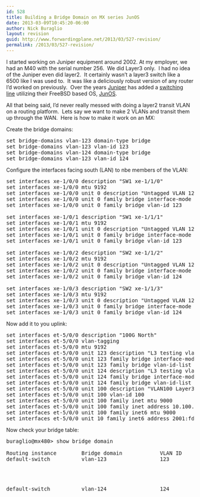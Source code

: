 ```yaml
---
id: 528
title: Building a Bridge Domain on MX series JunOS
date: 2013-03-09T10:45:20-06:00
author: Nick Buraglio
layout: revision
guid: http://www.forwardingplane.net/2013/03/527-revision/
permalink: /2013/03/527-revision/
---
```

I started working on Juniper equipment around 2002. At my employer, we had an M40 with the serial number 256.  We did Layer3 only.  I had no idea of the Juniper even did layer2.  It certainly wasn&#8217;t a layer3 switch like a 6500 like I was used to.  It was like a deliciously robust version of any router I&#8217;d worked on previously.  Over the years <a href="http://www.juniper.net/us/en/" target="_blank">Juniper</a> has added a <a href="http://www.juniper.net/us/en/products-services/switching/ex-series/" target="_blank">switching line</a> utilizing their FreeBSD based OS, <a href="http://www.juniper.net/us/en/products-services/nos/junos/" target="_blank">JunOS</a>.

All that being said, I&#8217;d never really messed with doing a layer2 transit VLAN on a routing platform.  Lets say we want to make 2 VLANs and transit them up through the WAN.  Here is how to make it work on an MX:

Create the bridge domains:

<pre>set bridge-domains vlan-123 domain-type bridge
set bridge-domains vlan-123 vlan-id 123
set bridge-domains vlan-124 domain-type bridge
set bridge-domains vlan-123 vlan-id 124
</pre>

Configure the interfaces facing south (LAN) to nbe members of the VLAN:

<pre>set interfaces xe-1/0/0 description "SW1 xe-1/1/0"
set interfaces xe-1/0/0 mtu 9192
set interfaces xe-1/0/0 unit 0 description "Untagged VLAN 123"
set interfaces xe-1/0/0 unit 0 family bridge interface-mode access
set interfaces xe-1/0/0 unit 0 family bridge vlan-id 123

set interfaces xe-1/0/1 description "SW1 xe-1/1/1"
set interfaces xe-1/0/1 mtu 9192
set interfaces xe-1/0/1 unit 0 description "Untagged VLAN 123"
set interfaces xe-1/0/1 unit 0 family bridge interface-mode access
set interfaces xe-1/0/1 unit 0 family bridge vlan-id 123

set interfaces xe-1/0/2 description "SW2 xe-1/1/2"
set interfaces xe-1/0/2 mtu 9192
set interfaces xe-1/0/2 unit 0 description "Untagged VLAN 124"
set interfaces xe-1/0/2 unit 0 family bridge interface-mode access
set interfaces xe-1/0/2 unit 0 family bridge vlan-id 124

set interfaces xe-1/0/3 description "SW2 xe-1/1/3"
set interfaces xe-1/0/3 mtu 9192
set interfaces xe-1/0/3 unit 0 description "Untagged VLAN 124"
set interfaces xe-1/0/3 unit 0 family bridge interface-mode access
set interfaces xe-1/0/3 unit 0 family bridge vlan-id 124
</pre>

Now add it to you uplink:

<pre>set interfaces et-5/0/0 description "100G North"
set interfaces et-5/0/0 vlan-tagging
set interfaces et-5/0/0 mtu 9192
set interfaces et-5/0/0 unit 123 description "L3 testing vlan 123"
set interfaces et-5/0/0 unit 123 family bridge interface-mode trunk
set interfaces et-5/0/0 unit 123 family bridge vlan-id-list 123
set interfaces et-5/0/0 unit 124 description "L3 testing vlan 124"
set interfaces et-5/0/0 unit 124 family bridge interface-mode trunk
set interfaces et-5/0/0 unit 124 family bridge vlan-id-list 124
set interfaces et-5/0/0 unit 100 description "VLAN100 Layer3 Peering"
set interfaces et-5/0/0 unit 100 vlan-id 100
set interfaces et-5/0/0 unit 100 family inet mtu 9000
set interfaces et-5/0/0 unit 100 family inet address 10.100.100.1/30
set interfaces et-5/0/0 unit 100 family inet6 mtu 9000
set interfaces et-5/0/0 unit 10 family inet6 address 2001:fd8:e100:100::1/64
</pre>

Now check your bridge table:

<pre>buraglio@mx480> show bridge domain    

Routing instance        Bridge domain            VLAN ID     Interfaces
default-switch          vlan-123                 123      
                                                             et-5/0/0.123
                                                             xe-1/0/0.0
                                                             xe-1/0/1.0
                                                            
default-switch          vlan-124                 124      
                                                             et-5/0/0.124
                                                             xe-1/0/2.0
                                                             xe-1/0/3.0
                                                        
</pre>